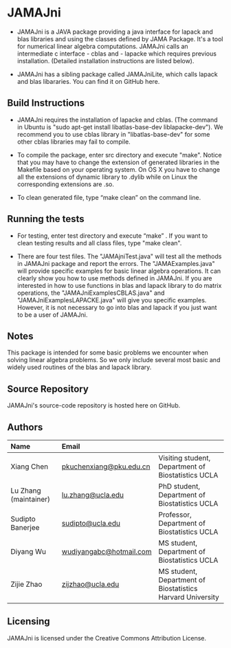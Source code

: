 # JAMAJni
* JAMAJni is a JAVA package providing a java interface for lapack and blas libraries and using the classes defined by JAMA Package. It's a tool for numerical linear algebra computations. JAMAJni calls an intermediate c interface - cblas and - lapacke which requires previous installation. (Detailed installation instructions are listed below). 

* JAMAJni has a sibling package called JAMAJniLite, which calls lapack and blas libararies. You can find it on GitHub here.


Build Instructions
------------------

* JAMAJni requires the installation of lapacke and cblas. (The command in Ubuntu is "sudo apt-get install libatlas-base-dev liblapacke-dev"). We recommend you to use cblas library in "libatlas-base-dev" for some other cblas libraries may fail to compile.

* To compile the package, enter src directory and execute "make". Notice that you may have to change the extension of generated libraries in the Makefile based on your operating system. On OS X you have to change all the extensions of dynamic library to .dylib while on Linux the corresponding extensions are .so. 

* To clean generated file, type “make clean” on the command line.  


Running the tests
-----------------
* For testing, enter test directory and execute “make” . If you want to clean testing results and all class files, type "make clean".  

* There are four test files. The "JAMAjniTest.java" will test all the methods in JAMAJni package and report the errors. The "JAMAExamples.java" will provide specific examples for basic linear algebra operations. It can clearly show you how to use methods defined in JAMAJni. If you are interested in how to use functions in blas and lapack library to do matrix operations, the "JAMAJniExamplesCBLAS.java" and "JAMAJniExamplesLAPACKE.java" will give you specific examples. However, it is not necessary to go into blas and lapack if you just want to be a user of JAMAJni.

Notes
---------
This package is intended for some basic problems we encounter when solving linear algebra problems. So we only include several most basic and widely used routines of the blas and lapack library.


Source Repository
-----------------
JAMAJni's source-code repository is hosted here on GitHub.


Authors
---------

| Name   | Email       |              |
|:------ |:----------- | :----------- |
| Xiang Chen | pkuchenxiang@pku.edu.cn   | Visiting student, Department of Biostatistics  UCLA|
| Lu Zhang (maintainer)| lu.zhang@ucla.edu    | PhD student, Department of Biostatistics UCLA  |                             
| Sudipto Banerjee | sudipto@ucla.edu   | Professor, Department of Biostatistics  UCLA |
| Diyang Wu | wudiyangabc@hotmail.com    | MS student, Department of Biostatistics  UCLA|
| Zijie Zhao | zijzhao@ucla.edu    | MS student, Department of Biostatistics Harvard University|
<!--- --->
                             


Licensing
---------
JAMAJni is licensed under the Creative Commons Attribution License. 



